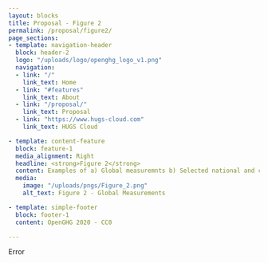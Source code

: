 ```yaml
---
layout: blocks
title: Proposal - Figure 2
permalink: /proposal/figure2/
page_sections:
- template: navigation-header
  block: header-2
  logo: "/uploads/logo/openghg_logo_v1.png"
  navigation:
  - link: "/"
    link_text: Home
  - link: "#features"
    link_text: About
  - link: "/proposal/"
    link_text: Proposal
  - link: "https://www.hugs-cloud.com"
    link_text: HUGS Cloud

- template: content-feature
  block: feature-1
  media_alignment: Right
  headline: <strong>Figure 2</strong>
  content: Examples of a) Global measuremnts b) Selected national and contintental ICOS stations c) Current and planned sites from the LondonGHG project </br></br><a href="https://fig2.voila.openghg.org" target="_blank">Open Voila</a> 
  media:
    image: "/uploads/pngs/Figure_2.png"
    alt_text: Figure 2 - Global Measurements

- template: simple-footer
  block: footer-1
  content: OpenGHG 2020 - CC0

---
```

Error